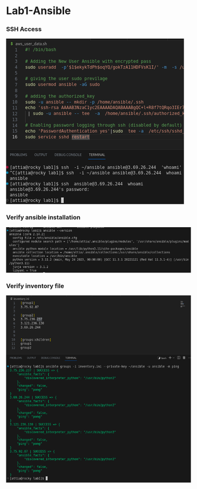 
# Lab1-Ansible

### SSH Access

![ssh_access.png](screenshots/ssh_access.png)


### Verify ansible installation 


![ansible_version.png](screenshots/ansible_version.png)




### Verify inventory file

![inventory_ping.png](screenshots/inventory_ping.png)



